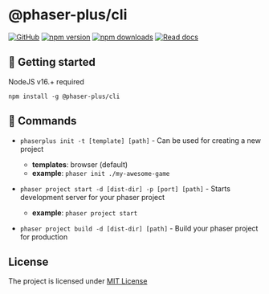# @phaser-plus/cli
[![GitHub](https://img.shields.io/github/license/kalevski/phaser-plus?style=for-the-badge)](https://github.com/kalevski/phaser-plus/blob/main/LICENSE)
[![npm version](https://img.shields.io/npm/v/@phaser-plus/cli?color=teal&label=VERSION&style=for-the-badge)](https://www.npmjs.com/package/@phaser-plus/cli)
[![npm downloads](https://img.shields.io/npm/dw/@phaser-plus/cli?label=downloads&style=for-the-badge)](https://www.npmjs.com/package/@phaser-plus/cli)
[![Read docs](https://img.shields.io/badge/READ-DOCS-green?style=for-the-badge)](https://phaser-plus.kalevski.dev)

## 🚀 Getting started

NodeJS v16.+ required

```
npm install -g @phaser-plus/cli
```

## 🔰 Commands
- `phaserplus init -t [template] [path]` - Can be used for creating a new project
  - **templates**: browser (default)
  - **example**: `phaser init ./my-awesome-game`

- `phaser project start -d [dist-dir] -p [port] [path]` - Starts development server for your phaser project
   - **example**: `phaser project start`

- `phaser project build -d [dist-dir] [path]` - Build your phaser project for production

## License

The project is licensed under [MIT License](https://github.com/kalevski/phaser-plus/blob/main/LICENSE)